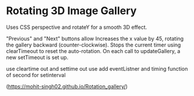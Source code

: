 # Rotating 3D Image Gallery

Uses CSS perspective and rotateY for a smooth 3D effect.

"Previous" and "Next" buttons allow
Increases the x value by 45, rotating the gallery backward (counter-clockwise).
Stops the current timer using clearTimeout to reset the auto-rotation.
On each call to updateGallery, a new setTimeout is set up.

use cleartime out and settime out 
use add eventListner and timing function of second for setinterval


(https://mohit-singh02.github.io/Rotation_gallery/)








